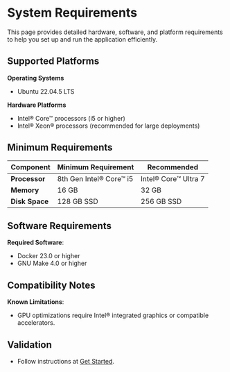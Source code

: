 # System Requirements
This page provides detailed hardware, software, and platform requirements to help you set up and run the application efficiently.


<!--
## User Stories Addressed
- **US-2: Evaluating System Requirements**
  - **As a developer**, I want to review the hardware and software requirements, so that I can determine if my environment supports the application.

### Acceptance Criteria
1. A detailed table of hardware requirements (e.g., processor type, memory).
2. A list of software dependencies and supported operating systems.
3. Clear guidance on compatibility issues.
-->

## Supported Platforms
<!--
**Guidelines**:
- Include supported operating systems, versions, and platform-specific notes.
-->
**Operating Systems**
- Ubuntu 22.04.5 LTS

**Hardware Platforms**
- Intel® Core™ processors (i5 or higher)
- Intel® Xeon® processors (recommended for large deployments)


## Minimum Requirements
<!--
**Guidelines**:
- Use a table to clearly outline minimum and recommended configurations.
-->

| **Component**      | **Minimum Requirement**   | **Recommended**         |
|---------------------|--------------------------|-------------------------|
| **Processor**       | 8th Gen Intel® Core™ i5  | Intel® Core™ Ultra 7    |
| **Memory**          | 16 GB                    | 32 GB                   |
| **Disk Space**      | 128 GB SSD               | 256 GB SSD              |


## Software Requirements
<!--
**Guidelines**:
- List software dependencies, libraries, and tools.
-->
**Required Software**:
- Docker 23.0 or higher
- GNU Make 4.0 or higher

## Compatibility Notes
<!--
**Guidelines**:
- Include any limitations or known issues with supported platforms.
-->
**Known Limitations**:
- GPU optimizations require Intel® integrated graphics or compatible accelerators.

## Validation
- Follow instructions at [Get Started](./get-Started.md).